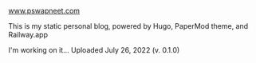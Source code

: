 www.pswapneet.com

This is my static personal blog, powered by Hugo, PaperMod theme, and Railway.app

I'm working on it... Uploaded July 26, 2022 (v. 0.1.0)
